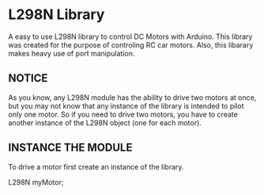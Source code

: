 # L298N Library
A easy to use L298N library to control DC Motors with Arduino.
This library was created for the purpose of controling RC car motors. Also, this libarary makes heavy use of port manipulation. 

## NOTICE
As you know, any L298N module has the ability to drive two motors at once, but you may not know that any instance of the library is intended to pilot only one motor. So if you need to drive two motors, you have to create another instance of the L298N object (one for each motor).

## INSTANCE THE MODULE
To drive a motor first create an instance of the library.

L298N myMotor;
